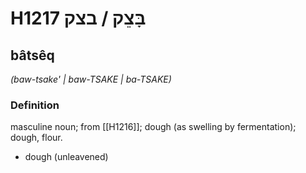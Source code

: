 # H1217 בָּצֵק / בצק

## bâtsêq

_(baw-tsake' | baw-TSAKE | ba-TSAKE)_

### Definition

masculine noun; from [[H1216]]; dough (as swelling by fermentation); dough, flour.

- dough (unleavened)
